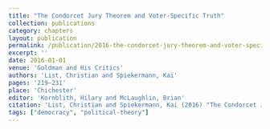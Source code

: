 ```yaml
---
title: "The Condorcet Jury Theorem and Voter-Specific Truth"
collection: publications
category: chapters
layout: publication
permalink: /publication/2016-the-condorcet-jury-theorem-and-voter-specific-trut
excerpt: ''
date: 2016-01-01
venue: 'Goldman and His Critics'
authors: 'List, Christian and Spiekermann, Kai'
pages: '219–231'
place: 'Chichester'
editor: 'Kornblith, Hilary and McLaughlin, Brian'
citation: 'List, Christian and Spiekermann, Kai (2016) "The Condorcet Jury Theorem and Voter-Specific Truth", in Goldman and His Critics, pp. 219–231.'
tags: ["democracy", "political-theory"]
---
```


